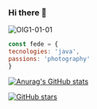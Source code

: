 ### Hi there 👋

![OIG1-01-01](https://user-images.githubusercontent.com/101667265/231547705-409ec2b8-3833-4910-b5e2-8e84527b680c.png)
```js
const fede = {
tecnologies: 'java',
passions: 'photography'
}
```
[![Anurag's GitHub stats](https://github-readme-stats.vercel.app/api?username=FedeCasper)](https://github.com/anuraghazra/github-readme-stats)


<!--
**FedeCasper/FedeCasper** is a ✨ _special_ ✨ repository because its `README.md` (this file) appears on your GitHub profile.

Here are some ideas to get you started:

- 🔭 I’m currently working on ...
- 🌱 I’m currently learning ...
- 👯 I’m looking to collaborate on ...
- 🤔 I’m looking for help with ...
- 💬 Ask me about ...
- 📫 How to reach me: ...
- 😄 Pronouns: ...
- ⚡ Fun fact: ...
-->

[![GitHub stars](https://img.shields.io/github/stars/usuario/repositorio.svg)](https://github.com/usuario/repositorio/stargazers)
